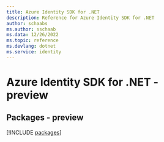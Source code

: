 ```yaml
---
title: Azure Identity SDK for .NET
description: Reference for Azure Identity SDK for .NET
author: schaabs
ms.author: sschaab
ms.data: 12/26/2022
ms.topic: reference
ms.devlang: dotnet
ms.service: identity
---
```

# Azure Identity SDK for .NET - preview
## Packages - preview
[!INCLUDE [packages](identity-index.md)]